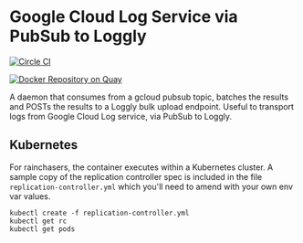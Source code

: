 Google Cloud Log Service via PubSub to Loggly
=============================================

[![Circle CI](https://circleci.com/gh/rainchasers/gcloud-pubsub-to-loggly.svg?style=svg)](https://circleci.com/gh/rainchasers/gcloud-pubsub-to-loggly)

[![Docker Repository on Quay](https://quay.io/repository/rainchasers/pubsub2loggly/status "Docker Repository on Quay")](https://quay.io/repository/rainchasers/pubsub2loggly)

A daemon that consumes from a gcloud pubsub topic, batches the results and POSTs the results to a Loggly bulk upload endpoint. Useful to transport logs from Google Cloud Log service, via PubSub to Loggly.

Kubernetes
----------

For rainchasers, the container executes within a Kubernetes cluster. A sample copy of the replication controller spec is included in the file `replication-controller.yml` which you'll need to amend with your own env var values.

    kubectl create -f replication-controller.yml
    kubectl get rc
    kubectl get pods